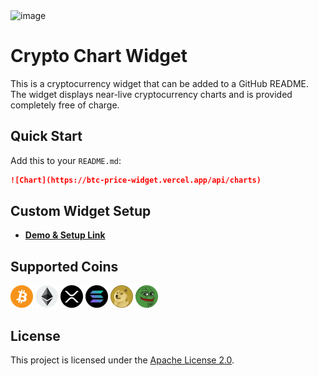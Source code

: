 <img width="1044" alt="image" src="https://github.com/user-attachments/assets/73ff63ad-ff3f-44cb-93d0-679b8c102cfe">

# Crypto Chart Widget

This is a cryptocurrency widget that can be added to a GitHub README. The widget displays near-live cryptocurrency charts and is provided completely free of charge.

## Quick Start

Add this to your `README.md`:

```markdown
![Chart](https://btc-price-widget.vercel.app/api/charts)
```

## Custom Widget Setup

- [**Demo & Setup Link**](https://btc-price-widget.vercel.app/)

## Supported Coins

<p>
  <img src="public/images/btc.png" width="36" height="36" alt="Bitcoin Logo"/>
  <img src="public/images/eth.png" width="36" height="36" alt="Ethereum Logo"/>
  <img src="public/images/xrp.png" width="36" height="36" alt="Ripple Logo"/>
  <img src="public/images/sol.png" width="36" height="36" alt="Solana Logo"/>
  <img src="public/images/doge.png" width="36" height="36" alt="Dogecoin Logo"/>
  <img src="public/images/pepe.png" width="36" height="36" alt="Pepe Logo"/>
</p>

## License

This project is licensed under the [Apache License 2.0](./LICENSE).